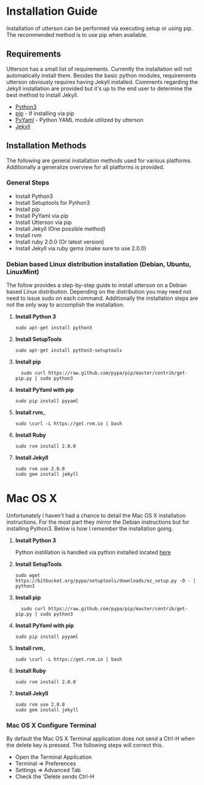 # Installation Guide
Installation of utterson can be performed via executing setup or using pip. 
The recommended method is to use pip when available.


## Requirements
Utterson has a small list of requirements. Currently the installation will 
not automatically install them. Besides the basic python modules, requirements
 utterson obviously requires having Jekyll installed. Comments regarding the 
Jekyll installation are provided but it's up to the end user to determine 
the best method to install Jekyll.

* [Python3](http://www.python.org/)
* [pip](https://pypi.python.org/pypi/pip) - If installing via pip
* [PyYaml](http://pyyaml.org/) - Python YAML module utilized by utterson
* [Jekyll](http://jekyllrb.com/)

## Installation Methods
The following are general installation methods used for various platforms. 
Additionally a generalize overview for all platforms is provided.

### General Steps

* Install Python3
* Install Setuptools for Python3
* Install pip
* Install PyYaml via pip
* Install Utterson via pip
* Install Jekyll (One possible method)
 * Install rvm
 * Install ruby 2.0.0 (Or latest version)
 * Install Jekyll via ruby gems (make sure to use 2.0.0)

### Debian based Linux distribution installation (Debian, Ubuntu, LinuxMint)
The follow provides a step-by-step guide to install utterson on a Debian
 based Linux distribution. Depending on the distribution you may need not
 need to issue sudo on each command. Additionally the installation steps
 are not the only way to accomplish the installation.

1. __Install Python 3__

   ```
   sudo apt-get install python3
   ```
2. __Install SetupTools__

	 ```
	 sudo apt-get install python3-setuptools
	 ```
3. __Install pip__

   ```
	 sudo curl https://raw.github.com/pypa/pip/master/contrib/get-pip.py | sudo python3
   ```
4. __Install PyYaml with pip__

   ```
   sudo pip install pyyaml
   ```
5. __Install rvm___

   ```
   sudo \curl -L https://get.rvm.io | bash
   ```
6. __Install Ruby__

   ```
   sudo rvm install 2.0.0
   ```
7. __Install Jekyll__

   ```
   sudo rvm use 2.0.0
   sudo gem install jekyll
   ```

# Mac OS X 
Unfortunately I haven't had a chance to detail the Mac OS X installation 
instructions. For the most part they mirror the Debian instructions but 
for installing Python3. Below is how I _remember_ the installation going.

1. __Install Python 3__

   Python instillation is handled via python installed located 
   [here](http://www.python.org/download/)
2. __Install SetupTools__

	 ```
	 sudo wget https://bitbucket.org/pypa/setuptools/downloads/ez_setup.py -O - | python3
	 ```
3. __Install pip__

   ```
	 sudo curl https://raw.github.com/pypa/pip/master/contrib/get-pip.py | sudo python3
   ```
4. __Install PyYaml with pip__

   ```
   sudo pip install pyyaml
   ```
5. __Install rvm___

   ```
   sudo \curl -L https://get.rvm.io | bash
   ```
6. __Install Ruby__

   ```
   sudo rvm install 2.0.0
   ```
7. __Install Jekyll__

   ```
   sudo rvm use 2.0.0
   sudo gem install jekyll

### Mac OS X Configure Terminal
By default the Mac OS X Terminal application does not send a Ctrl-H when the 
delete key is pressed. The following steps will correct this.

* Open the Terminal Application
* Terminal => Preferences
* Settings => Advanced Tab
* Check the 'Delete sends Ctrl-H

